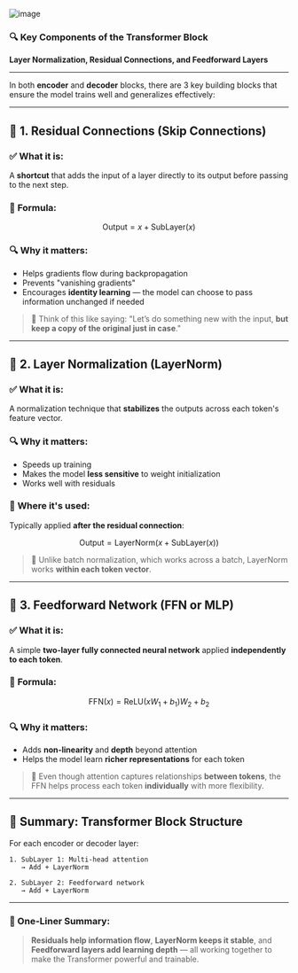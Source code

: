 ![image](https://github.com/user-attachments/assets/0a2e860e-caa7-4427-ade1-6099802f3ff6)

### 🔍 **Key Components of the Transformer Block**

**Layer Normalization, Residual Connections, and Feedforward Layers**

---

In both **encoder** and **decoder** blocks, there are 3 key building blocks that ensure the model trains well and generalizes effectively:

---

## 🧱 1. Residual Connections (Skip Connections)

### ✅ **What it is:**

A **shortcut** that adds the input of a layer directly to its output before passing to the next step.

### 📐 **Formula:**

$$
\text{Output} = x + \text{SubLayer}(x)
$$

### 🔍 **Why it matters:**

* Helps gradients flow during backpropagation
* Prevents "vanishing gradients"
* Encourages **identity learning** — the model can choose to pass information unchanged if needed

> 📘 Think of this like saying: "Let’s do something new with the input, **but keep a copy of the original just in case**."

---

## 🧪 2. Layer Normalization (LayerNorm)

### ✅ **What it is:**

A normalization technique that **stabilizes** the outputs across each token's feature vector.

### 🔍 **Why it matters:**

* Speeds up training
* Makes the model **less sensitive** to weight initialization
* Works well with residuals

### 📐 **Where it's used:**

Typically applied **after the residual connection**:

$$
\text{Output} = \text{LayerNorm}(x + \text{SubLayer}(x))
$$

> 🧠 Unlike batch normalization, which works across a batch, LayerNorm works **within each token vector**.

---

## 🔁 3. Feedforward Network (FFN or MLP)

### ✅ **What it is:**

A simple **two-layer fully connected neural network** applied **independently to each token**.

### 📐 **Formula:**

$$
\text{FFN}(x) = \text{ReLU}(xW_1 + b_1)W_2 + b_2
$$

### 🔍 **Why it matters:**

* Adds **non-linearity** and **depth** beyond attention
* Helps the model learn **richer representations** for each token

> 📘 Even though attention captures relationships **between tokens**, the FFN helps process each token **individually** with more flexibility.

---

## 🧱 Summary: Transformer Block Structure

For each encoder or decoder layer:

```
1. SubLayer 1: Multi-head attention
   → Add + LayerNorm

2. SubLayer 2: Feedforward network
   → Add + LayerNorm
```

---

### 🧠 One-Liner Summary:

> **Residuals help information flow**, **LayerNorm keeps it stable**, and **Feedforward layers add learning depth** — all working together to make the Transformer powerful and trainable.

